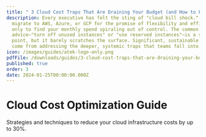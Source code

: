 ```yaml
---
title: " 3 Cloud Cost Traps That Are Draining Your Budget (and How to Fix Them)"
description: Every executive has felt the sting of "cloud bill shock." You
  migrate to AWS, Azure, or GCP for the promise of flexibility and efficiency,
  only to find your monthly spend spiraling out of control. The common
  advice—"turn off unused instances" or "use reserved instances"—is a starting
  point, but it barely scratches the surface. Significant, sustainable savings
  come from addressing the deeper, systemic traps that teams fall into.
icon: /images/guides/atek-logo-only.png
pdfFile: /downloads/guides/3-cloud-cost-traps-that-are-draining-your-budget-and-how-to-fix-them-.pdf
published: true
order: 3
date: 2024-01-25T00:00:00.000Z
---
```


# Cloud Cost Optimization Guide

Strategies and techniques to reduce your cloud infrastructure costs by up to 30%.
